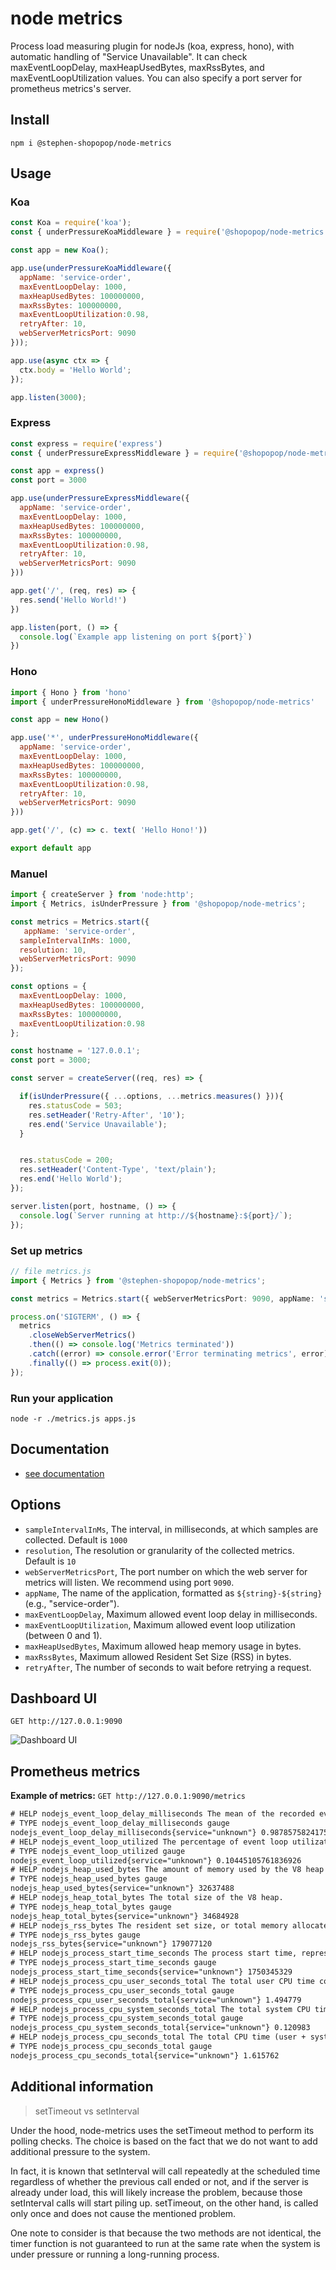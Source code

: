 # node metrics

Process load measuring plugin for nodeJs (koa, express, hono), with automatic handling of "Service Unavailable". It can check maxEventLoopDelay, maxHeapUsedBytes, maxRssBytes, and maxEventLoopUtilization values. You can also specify a port server for prometheus metrics's server.

## Install

```shell
npm i @stephen-shopopop/node-metrics
```

## Usage

### Koa

```js
const Koa = require('koa');
const { underPressureKoaMiddleware } = require('@shopopop/node-metrics');

const app = new Koa();

app.use(underPressureKoaMiddleware({
  appName: 'service-order',
  maxEventLoopDelay: 1000,
  maxHeapUsedBytes: 100000000,
  maxRssBytes: 100000000,
  maxEventLoopUtilization:0.98,
  retryAfter: 10,
  webServerMetricsPort: 9090
}));

app.use(async ctx => {
  ctx.body = 'Hello World';
});

app.listen(3000);
```

### Express

```js
const express = require('express')
const { underPressureExpressMiddleware } = require('@shopopop/node-metrics')

const app = express()
const port = 3000

app.use(underPressureExpressMiddleware({
  appName: 'service-order',
  maxEventLoopDelay: 1000,
  maxHeapUsedBytes: 100000000,
  maxRssBytes: 100000000,
  maxEventLoopUtilization:0.98,
  retryAfter: 10,
  webServerMetricsPort: 9090
}))

app.get('/', (req, res) => {
  res.send('Hello World!')
})

app.listen(port, () => {
  console.log(`Example app listening on port ${port}`)
})
```

### Hono

```js
import { Hono } from 'hono'
import { underPressureHonoMiddleware } from '@shopopop/node-metrics'

const app = new Hono()

app.use('*', underPressureHonoMiddleware({
  appName: 'service-order',
  maxEventLoopDelay: 1000,
  maxHeapUsedBytes: 100000000,
  maxRssBytes: 100000000,
  maxEventLoopUtilization:0.98,
  retryAfter: 10,
  webServerMetricsPort: 9090
}))

app.get('/', (c) => c. text( 'Hello Hono!'))

export default app
```

### Manuel

```js
import { createServer } from 'node:http';
import { Metrics, isUnderPressure } from '@shopopop/node-metrics';

const metrics = Metrics.start({
   appName: 'service-order',
  sampleIntervalInMs: 1000,
  resolution: 10,
  webServerMetricsPort: 9090
});

const options = {
  maxEventLoopDelay: 1000,
  maxHeapUsedBytes: 100000000,
  maxRssBytes: 100000000,
  maxEventLoopUtilization:0.98
};

const hostname = '127.0.0.1';
const port = 3000;

const server = createServer((req, res) => {

  if(isUnderPressure({ ...options, ...metrics.measures() })){
    res.statusCode = 503;
    res.setHeader('Retry-After', '10');
    res.end('Service Unavailable');
  }


  res.statusCode = 200;
  res.setHeader('Content-Type', 'text/plain');
  res.end('Hello World');
});

server.listen(port, hostname, () => {
  console.log(`Server running at http://${hostname}:${port}/`);
});
```

### Set up metrics

```ts
// file metrics.js
import { Metrics } from '@stephen-shopopop/node-metrics';

const metrics = Metrics.start({ webServerMetricsPort: 9090, appName: 'service-test' });

process.on('SIGTERM', () => {
  metrics
    .closeWebServerMetrics()
    .then(() => console.log('Metrics terminated'))
    .catch((error) => console.error('Error terminating metrics', error))
    .finally(() => process.exit(0));
});
```

### Run your application

```shell
node -r ./metrics.js apps.js
```

## Documentation

- [see documentation](https://stephen-shopopop.github.io/node-metrics/)

## Options

- `sampleIntervalInMs`, The interval, in milliseconds, at which samples are collected. Default is `1000`
- `resolution`, The resolution or granularity of the collected metrics. Default is `10`
- `webServerMetricsPort`, The port number on which the web server for metrics will listen. We recommend using port `9090`.
- `appName`, The name of the application, formatted as `${string}-${string}` (e.g., "service-order").
- `maxEventLoopDelay`, Maximum allowed event loop delay in milliseconds.
- `maxEventLoopUtilization`, Maximum allowed event loop utilization (between 0 and 1).
- `maxHeapUsedBytes`, Maximum allowed heap memory usage in bytes.
- `maxRssBytes`, Maximum allowed Resident Set Size (RSS) in bytes.
- `retryAfter`, The number of seconds to wait before retrying a request.

## Dashboard UI

 `GET http://127.0.0.1:9090`

![Dashboard UI](./assets/nodejs-metrics-dashboard.png)


## Prometheus metrics

**Example of metrics:**  `GET http://127.0.0.1:9090/metrics`

```txt
# HELP nodejs_event_loop_delay_milliseconds The mean of the recorded event loop delays
# TYPE nodejs_event_loop_delay_milliseconds gauge
nodejs_event_loop_delay_milliseconds{service="unknown"} 0.9878575824175826
# HELP nodejs_event_loop_utilized The percentage of event loop utilization
# TYPE nodejs_event_loop_utilized gauge
nodejs_event_loop_utilized{service="unknown"} 0.10445105761836926
# HELP nodejs_heap_used_bytes The amount of memory used by the V8 heap
# TYPE nodejs_heap_used_bytes gauge
nodejs_heap_used_bytes{service="unknown"} 32637488
# HELP nodejs_heap_total_bytes The total size of the V8 heap.
# TYPE nodejs_heap_total_bytes gauge
nodejs_heap_total_bytes{service="unknown"} 34684928
# HELP nodejs_rss_bytes The resident set size, or total memory allocated for the process
# TYPE nodejs_rss_bytes gauge
nodejs_rss_bytes{service="unknown"} 179077120
# HELP nodejs_process_start_time_seconds The process start time, represented in seconds since the Unix epoch
# TYPE nodejs_process_start_time_seconds gauge
nodejs_process_start_time_seconds{service="unknown"} 1750345329
# HELP nodejs_process_cpu_user_seconds_total The total user CPU time consumed by the process, in seconds
# TYPE nodejs_process_cpu_user_seconds_total gauge
nodejs_process_cpu_user_seconds_total{service="unknown"} 1.494779
# HELP nodejs_process_cpu_system_seconds_total The total system CPU time consumed by the process, in seconds
# TYPE nodejs_process_cpu_system_seconds_total gauge
nodejs_process_cpu_system_seconds_total{service="unknown"} 0.120983
# HELP nodejs_process_cpu_seconds_total The total CPU time (user + system) consumed by the process, in seconds
# TYPE nodejs_process_cpu_seconds_total gauge
nodejs_process_cpu_seconds_total{service="unknown"} 1.615762
```

## Additional information

> setTimeout vs setInterval

Under the hood, node-metrics uses the setTimeout method to perform its polling checks. The choice is based on the fact that we do not want to add additional pressure to the system.

In fact, it is known that setInterval will call repeatedly at the scheduled time regardless of whether the previous call ended or not, and if the server is already under load, this will likely increase the problem, because those setInterval calls will start piling up. setTimeout, on the other hand, is called only once and does not cause the mentioned problem.

One note to consider is that because the two methods are not identical, the timer function is not guaranteed to run at the same rate when the system is under pressure or running a long-running process.
